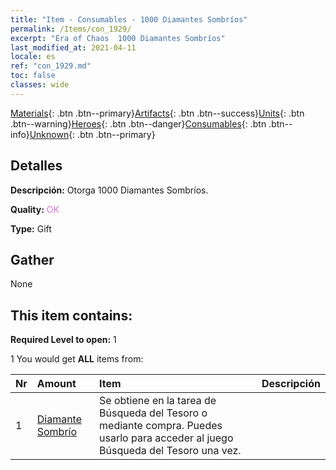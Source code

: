 ```yaml
---
title: "Item - Consumables - 1000 Diamantes Sombríos"
permalink: /Items/con_1929/
excerpt: "Era of Chaos  1000 Diamantes Sombríos"
last_modified_at: 2021-04-11
locale: es
ref: "con_1929.md"
toc: false
classes: wide
---
```

 [Materials](/es/Items/){: .btn .btn--primary}[Artifacts](/es/Items/Artifacts/){: .btn .btn--success}[Units](/es/Items/Units/){: .btn .btn--warning}[Heroes](/es/Items/Heroes/){: .btn .btn--danger}[Consumables](/es/Items/Consumables/){: .btn .btn--info}[Unknown](/es/Items/Unknown/){: .btn .btn--primary}

## Detalles
 **Descripción:** Otorga 1000 Diamantes Sombríos.

 **Quality:** <span style="color: #DA70D6">OK</span>

 **Type:** Gift

## Gather

  None

## This item contains:

 **Required Level to open:** 1

 1 You would get **ALL** items  from:

  | Nr | Amount |     Item    | Descripción |
  |:---|:-------|:------------|:-----------:|
  | 1 | [Diamante Sombrío](/es/Items/con_554/) | Se obtiene en la tarea de Búsqueda del Tesoro o mediante compra. Puedes usarlo para acceder al juego Búsqueda del Tesoro una vez. | 
